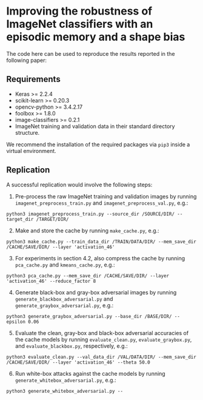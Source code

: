 # Improving the robustness of ImageNet classifiers with an episodic memory and a shape bias
The code here can be used to reproduce the results reported in the following paper:

## Requirements
* Keras >= 2.2.4
* scikit-learn >= 0.20.3 
* opencv-python >= 3.4.2.17 
* foolbox >= 1.8.0
* image-classifiers >= 0.2.1
* ImageNet training and validation data in their standard directory structure.

We recommend the installation of the required packages via `pip3` inside a virtual environment.

## Replication
A successful replication would involve the following steps:

1. Pre-process the raw ImageNet training and validation images by running `imagenet_preprocess_train.py` and `imagenet_preprocess_val.py`, e.g.:
```
python3 imagenet_preprocess_train.py --source_dir /SOURCE/DIR/ --target_dir /TARGET/DIR/
```

2. Make and store the cache by running `make_cache.py`, e.g.:
```
python3 make_cache.py --train_data_dir /TRAIN/DATA/DIR/ --mem_save_dir /CACHE/SAVE/DIR/ --layer 'activation_46'
```

3. For experiments in section 4.2, also compress the cache by running `pca_cache.py` and `kmeans_cache.py`, e.g.:
```
python3 pca_cache.py --mem_save_dir /CACHE/SAVE/DIR/ --layer 'activation_46' --reduce_factor 8
```

4. Generate black-box and gray-box adversarial images by running `generate_blackbox_adversarial.py` and `generate_graybox_adversarial.py`, e.g.:
```
python3 generate_graybox_adversarial.py --base_dir /BASE/DIR/ --epsilon 0.06
```

5. Evaluate the clean, gray-box and black-box adversarial accuracies of the cache models by running `evaluate_clean.py`, `evaluate_graybox.py`, and `evaluate_blackbox.py`, respectively, e.g.:
```
python3 evaluate_clean.py --val_data_dir /VAL/DATA/DIR/ --mem_save_dir /CACHE/SAVE/DIR/ --layer 'activation_46' --theta 50.0
```

6. Run white-box attacks against the cache models by running `generate_whitebox_adversarial.py`, e.g.:
```
python3 generate_whitebox_adversarial.py --
```

